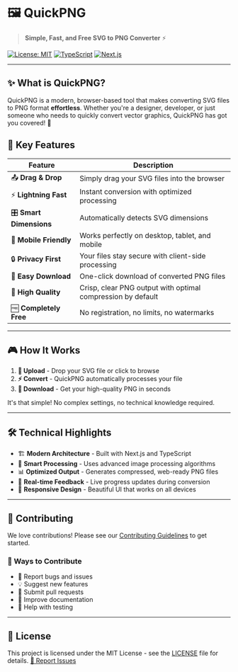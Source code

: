 # 🖼️ QuickPNG

> **Simple, Fast, and Free SVG to PNG Converter** ⚡

[![License: MIT](https://img.shields.io/badge/License-MIT-yellow.svg)](https://opensource.org/licenses/MIT)
[![TypeScript](https://img.shields.io/badge/TypeScript-007ACC?logo=typescript&logoColor=white)](https://www.typescriptlang.org/)
[![Next.js](https://img.shields.io/badge/Next.js-000000?logo=next.js&logoColor=white)](https://nextjs.org/)

---

## ✨ What is QuickPNG?

QuickPNG is a modern, browser-based tool that makes converting SVG files to PNG format **effortless**. Whether you're a designer, developer, or just someone who needs to quickly convert vector graphics, QuickPNG has got you covered! 🎨

## 🚀 Key Features

| Feature | Description |
|---------|-------------|
| 📤 **Drag & Drop** | Simply drag your SVG files into the browser |
| ⚡ **Lightning Fast** | Instant conversion with optimized processing |
| 🎛️ **Smart Dimensions** | Automatically detects SVG dimensions |
| 📱 **Mobile Friendly** | Works perfectly on desktop, tablet, and mobile |
| 🔒 **Privacy First** | Your files stay secure with client-side processing |
| 💾 **Easy Download** | One-click download of converted PNG files |
| 🎨 **High Quality** | Crisp, clear PNG output with optimal compression by default |
| 🆓 **Completely Free** | No registration, no limits, no watermarks |

---

## 🎮 How It Works

1. **🎯 Upload** - Drop your SVG file or click to browse
2. **⚡ Convert** - QuickPNG automatically processes your file  
3. **💾 Download** - Get your high-quality PNG in seconds

It's that simple! No complex settings, no technical knowledge required. 

---

## 🛠️ Technical Highlights

- 🏗️ **Modern Architecture** - Built with Next.js and TypeScript
- 🔧 **Smart Processing** - Uses advanced image processing algorithms
- 📊 **Optimized Output** - Generates compressed, web-ready PNG files
- 🔄 **Real-time Feedback** - Live progress updates during conversion
- 🎨 **Responsive Design** - Beautiful UI that works on all devices

---

## 🤝 Contributing

We love contributions! Please see our [Contributing Guidelines](CONTRIBUTING.md) to get started. 

### 🌟 Ways to Contribute

- 🐛 Report bugs and issues
- 💡 Suggest new features
- 🔧 Submit pull requests
- 📖 Improve documentation
- 🧪 Help with testing

---

## 📜 License

This project is licensed under the MIT License - see the [LICENSE](LICENSE) file for details. [🐛 Report Issues](https://github.com/devharshthakur/quickpng/issues) 

